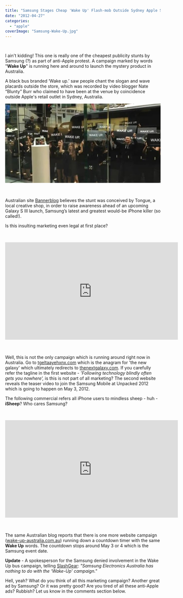 ```yaml
---
title: "Samsung Stages Cheap 'Wake Up' Flash-mob Outside Sydney Apple Store"
date: "2012-04-27"
categories: 
  - "apple"
coverImage: "Samsung-Wake-Up.jpg"
---
```


 

I ain't kidding! This one is really one of the cheapest publicity stunts by Samsung (?) as part of anti-Apple protest. A campaign marked by words "**Wake Up**" is running here and around to launch the mystery product in Australia.

A black bus branded ‘Wake up.’ saw people chant the slogan and wave placards outside the store, which was recorded by video blogger Nate “Blunty” Burr who claimed to have been at the venue by coincidence outside Apple's retail outlet in Sydney, Australia.

[![](images/Samsung-Wake-Up.jpg "Samsung Wake Up")](http://iCosmoGeek.com/wp-content/uploads/2012/04/Samsung-Wake-Up.jpg)

 

Australian site [Bannerblog](http://www.bannerblog.com.au/news/2012/04/what_is_wake_up_australia.php) believes the stunt was conceived by Tongue, a local creative shop, in order to raise awareness ahead of an upcoming Galaxy S III launch, Samsung’s latest and greatest would-be iPhone killer (so called!).

Is this insulting marketing even legal at first place?

 

<iframe src="http://www.youtube.com/embed/Ldq2tNLRDwA" frameborder="0" width="560" height="315"></iframe>

 

Well, this is not the only campaign which is running around right now in Australia. Go to [tgeltaayehxnx.com](http://www.tgeltaayehxnx.com/) which is the anagram for 'the new galaxy' which ultimately redirects to [thenextgalaxy.com](http://www.thenextgalaxy.com/). If you carefully refer the tagline in the first website - _'Following technology blindly often gets you nowhere',_ is this is not part of all marketing? The second website reveals the teaser video to join the Samsung Mobile at Unpacked 2012 which is going to happen on May 3, 2012.

The following commercial refers all iPhone users to mindless sheep - huh - **iSheep**? Who cares Samsung?

 

<iframe src="http://www.youtube.com/embed/8NnVU8R6mAU" frameborder="0" width="560" height="315"></iframe>

 

The same Australian blog reports that there is one more website campaign ([wake-up-australia.com.au](http://wake-up-australia.com.au/)) running down a countdown timer with the same **Wake Up** words. The countdown stops around May 3 or 4 which is the Samsung event date.

**Update** - A spokesperson for the Samsung denied involvement in the Wake Up bus campaign, telling [SlashGear](http://www.slashgear.com/samsung-denies-staging-wake-up-anti-apple-flashmob-27225067/): _"Samsung Electronics Australia has nothing to do with the ‘Wake-Up' campaign."_

Hell, yeah? What do you think of all this marketing campaign? Another great ad by Samsung? Or it was pretty good? Are you tired of all these anti-Apple ads? Rubbish? Let us know in the comments section below.
